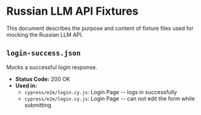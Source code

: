 # Russian LLM API Fixtures

This document describes the purpose and content of fixture files used for mocking the Russian LLM API.

## `login-success.json`

Mocks a successful login response.

- **Status Code:** 200 OK
- **Used in:**
  - `cypress/e2e/login.cy.js`: Login Page -- logs in successfully
  - `cypress/e2e/login.cy.js`: Login Page -- can not edit the form while submitting
